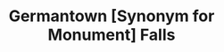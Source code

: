 ---
pid: llg147
title: Germantown [Synonym for Monument] Falls
location_transcription: Germantown / East Falls
coordinates: "[-75.184228186796, 40.024598281618]"
zipcode: 
gen_neighborhood: 
neighborhood: 
outside_phl: 
age: '14'
age_range: 13-19
instagram: 
image_file_name: llg_147.jpg
proposal_transcription: |-
  Community Garden with a fountain and park inside for families and or children

  People can garden while children play

  also some bee keeping areas maybe
topic: Environment,Family,Youth,Sustainability
topic_summary: 0, 0, 0, 0
type: Garden
keywords_other: bees, bee keeping, children, play
credit: hr 9-6
image_labels: 
twitter: 
facebook: 
permalink: "/monuments/llg147/"
layout: item-page
---